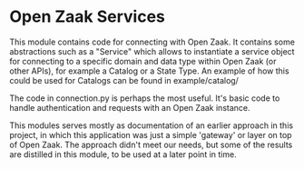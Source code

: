 # Open Zaak Services
This module contains code for connecting with Open Zaak. It contains some abstractions such as a "Service" which allows to instantiate a service object for connecting to a specific domain and data type within Open Zaak (or other APIs), for example a Catalog or a State Type. An example of how this could be used for Catalogs can be found in example/catalog/

The code in connection.py is perhaps the most useful. It's basic code to handle authentication and requests with an Open Zaak instance.

This modules serves mostly as documentation of an earlier approach in this project, in which this application was just a simple 'gateway' or layer on top of Open Zaak. The approach didn't meet our needs, but some of the results are distilled in this module, to be used at a later point in time.
